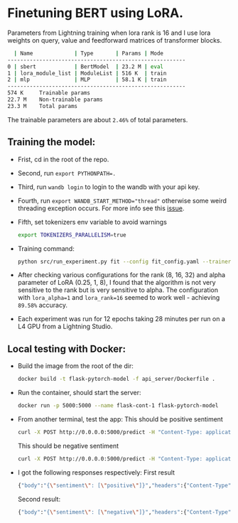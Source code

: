 # Finetuning BERT using LoRA.

Parameters from Lightning training when lora rank is 16 and I use lora weights on query, value and feedforward matrices of transformer blocks.

```bash
  | Name             | Type       | Params | Mode
--------------------------------------------------------
0 | sbert            | BertModel  | 23.2 M | eval
1 | lora_module_list | ModuleList | 516 K  | train
2 | mlp              | MLP        | 58.1 K | train
--------------------------------------------------------
574 K     Trainable params
22.7 M    Non-trainable params
23.3 M    Total params
```

The trainable parameters are about `2.46%` of total parameters.

## Training the model:
* Frist, cd in the root of the repo.
* Second, run `export PYTHONPATH=.`
* Third, run `wandb login` to login to the wandb with your api key.
* Fourth, run `export WANDB_START_METHOD="thread"` otherwise some weird threading exception occurs. For more info see this <a href="https://github.com/wandb/wandb/issues/3223#issuecomment-1032820724">issue</a>.
* Fifth, set tokenizers env variable to avoid warnings 

    ```bash
    export TOKENIZERS_PARALLELISM=true
    ```
* Training command:

    ```bash
    python src/run_experiment.py fit --config fit_config.yaml --trainer.accelerator=gpu --trainer.devices=1 --trainer.max_epochs=12 --trainer.check_val_every_n_epoch=2 --trainer.log_every_n_step=25 --data.num_workers=4 --my_model_checkpoint.every_n_epochs=2 --model.lora_alpha=1 --model.lora_rank=16 --model.lr=1e-3
    ```

* After checking various configurations for the rank (8, 16, 32) and alpha parameter of LoRA (0.25, 1, 8), I found that the algorithm is not very sensitive to the rank but is very sensitive to alpha. The configuration with `lora_alpha=1` and `lora_rank=16` seemed to work well - achieving `89.58%` accuracy.

* Each experiment was run for 12 epochs taking 28 minutes per run on a L4 GPU from a Lightning Studio.

## Local testing with Docker:
* Build the image from the root of the dir:
    ```bash
    docker build -t flask-pytorch-model -f api_server/Dockerfile .
    ```
* Run the container, should start the server:
    ```bash
    docker run -p 5000:5000 --name flask-cont-1 flask-pytorch-model
    ```
* From another terminal, test the app:
    This should be positive sentiment

    ```bash
    curl -X POST http://0.0.0.0:5000/predict -H "Content-Type: application/json" -d '{"text": "The movie was wonderful!"}'
    ```

    This should be negative sentiment

    ```bash
    curl -X POST http://0.0.0.0:5000/predict -H "Content-Type: application/json" -d '{"text": "The movie was awful!"}'
    ```
* I got the following responses respectively:
    First result

    ```bash
    {"body":"{\"sentiment\": [\"positive\"]}","headers":{"Content-Type":"application/json"},"statusCode":200}
    ```

    Second result:
    
    ```bash
    {"body":"{\"sentiment\": [\"negative\"]}","headers":{"Content-Type":"application/json"},"statusCode":200}
    ```